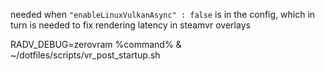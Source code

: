 needed when `"enableLinuxVulkanAsync" : false` is in the config, which in turn is needed to fix rendering latency in steamvr overlays

RADV_DEBUG=zerovram %command% & ~/dotfiles/scripts/vr_post_startup.sh
